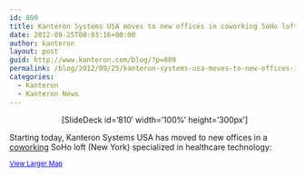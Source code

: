```yaml
---
id: 809
title: Kanteron Systems USA moves to new offices in coworking SoHo loft (New York)
date: 2012-09-25T08:03:16+00:00
author: kanteron
layout: post
guid: http://www.kanteron.com/blog/?p=809
permalink: /blog/2012/09/25/kanteron-systems-usa-moves-to-new-offices-in-coworking-soho-loft-new-york/
categories:
  - Kanteron
  - Kanteron News
---
```

<p style="text-align: center">
    [SlideDeck id=&#8217;810&#8242; width=&#8217;100%&#8217; height=&#8217;300px&#8217;] 
  
  <p>
    Starting today, Kanteron Systems USA has moved to new offices in a <a title="http://blueprinthealth.org/index.php?page=press" href="http://blueprinthealth.org/index.php?page=press" target="_blank">coworking</a> SoHo loft (New York) specialized in healthcare technology:
  </p>
  
  <p>
    <small><a style="color: #0000ff;text-align: left" href="https://maps.google.com/maps?f=q&source=embed&hl=en&geocode=&q=483+Broadway,+New+York,+NY&aq=0&oq=483&sll=40.697488,-73.979681&sspn=0.629909,1.376038&ie=UTF8&hq=&hnear=483+Broadway,+New+York,+10013&ll=40.721672,-73.999939&spn=0.009839,0.021501&t=m&z=14&iwloc=A">View Larger Map</a></small>
  </p>